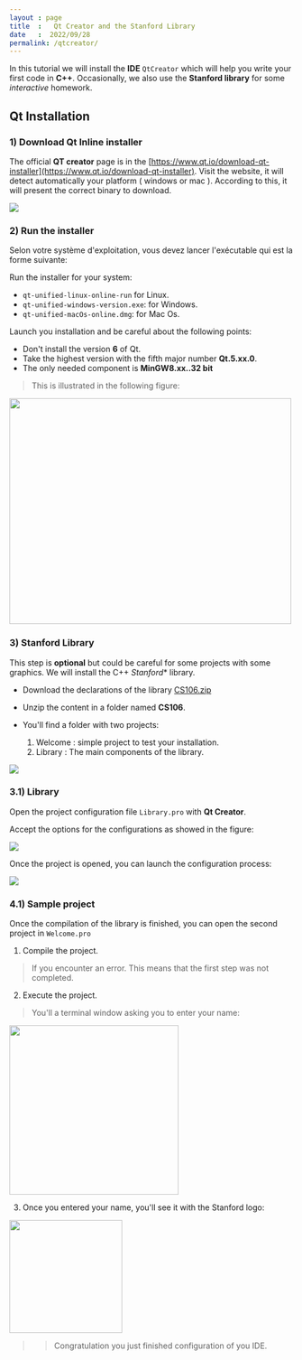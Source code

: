```yaml
---
layout : page
title  :   Qt Creator and the Stanford Library
date   :  2022/09/28
permalink: /qtcreator/
---
```



In this tutorial we will install the **IDE** `QtCreator` which will help you
write your first code in **C++**. Occasionally, we also use the **Stanford
library** for some *interactive* homework.

## Qt Installation

###  **1) Download Qt Inline installer**

The official **QT creator** page is in the [https://www.qt.io/download-qt-installer](https://www.qt.io/download-qt-installer). Visit the website, it will detect automatically your platform ( windows or mac ). According to this, it will present the correct binary to download.


<div class="fig figcenter fighighlight">
  <img src="{{ site.url }}{{ site.baseurl }}/Qt/images/link_qt_creator.png">
</div>


###  **2) Run the installer**

Selon votre système d'exploitation, vous devez lancer l'exécutable qui est la
forme suivante:

Run the installer for your system:

- `qt-unified-linux-online-run` for Linux.
- `qt-unified-windows-version.exe`: for Windows.
- `qt-unified-macOs-online.dmg`: for Mac Os.

Launch you installation and be careful about the following points:


- Don't install the version **6** of Qt.
- Take the highest version with the fifth major number **Qt.5.xx.0**.
- The only needed component is **MinGW8.xx..32 bit**  

> This is illustrated in the following figure:


<div class="fig figcenter fighighlight">
  <img src="{{ site.url }}{{ site.baseurl }}/Qt/images/install-windows-mingw.png"
  width="500" height="400">
</div>




### **3) Stanford Library**


This step is **optional** but could be careful for some projects with some
graphics. We will install the C++ *Stanford** library.

- Download the declarations of the library  <a href="{{ site.url }}{{site.baseurl}}/Qt/CS106.zip"> CS106.zip</a>

- Unzip the content in a folder named **CS106**.
- You'll find a folder with two projects:
  1. Welcome : simple project to test your installation.
  2. Library : The main components of the library.
 

<div class="fig figcenter fighighlight">
  <img src="{{ site.url }}{{ site.baseurl }}/Qt/images/folder_state.PNG">
</div>


### **3.1) Library**

Open the project configuration file `Library.pro`  with **Qt Creator**.

Accept the options for the configurations as showed in the figure:

<div class="fig figcenter fighighlight">
  <img src="{{ site.url }}{{ site.baseurl }}/Qt/images/configure_project.PNG">
</div>

Once the project is opened, you can launch the configuration process:



<div class="fig figcenter fighighlight">
  <img src="{{ site.url }}{{ site.baseurl }}/Qt/images/configure_and_run.PNG">
</div>


### **4.1) Sample project**

Once the compilation of the library is finished, you can open the second project in `Welcome.pro`

1. Compile the project.

> If you encounter an error. This means that the first step was not completed.

2. Execute the project.

> You'll a terminal window asking you to enter your name:



<div class="fig figcenter fighighlight">
  <img src="{{ site.url }}{{ site.baseurl }}/Qt/images/Welcome_console.PNG"
  widht="400" height="300">
</div>

3. Once you entered your name, you'll see it with the Stanford logo:



<div class="fig figcenter fighighlight">
  <img src="{{ site.url }}{{ site.baseurl }}/Qt/images/stanford_message.PNG"
  widht="200" height="200">
</div>


>> Congratulation you just finished configuration of you IDE.
